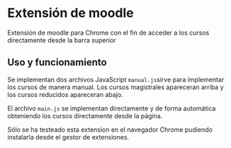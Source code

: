 # Extensión de moodle
Extensión de moodle para Chrome con el fin de acceder a los cursos directamente desde la barra superior

## Uso y funcionamiento
Se implementan dos archivos JavaScript
```manual.js```sirve para implementar los cursos de manera manual. Los cursos magistrales apareceran arriba y los cursos reducidos apareceran abajo.

El archivo ```main.js``` se implementan directamente y de forma automática obteniendo los cursos directamente desde la página.

Sólo se ha testeado esta extension en el navegador Chrome pudiendo instalarla desde el gestor de extensiones.